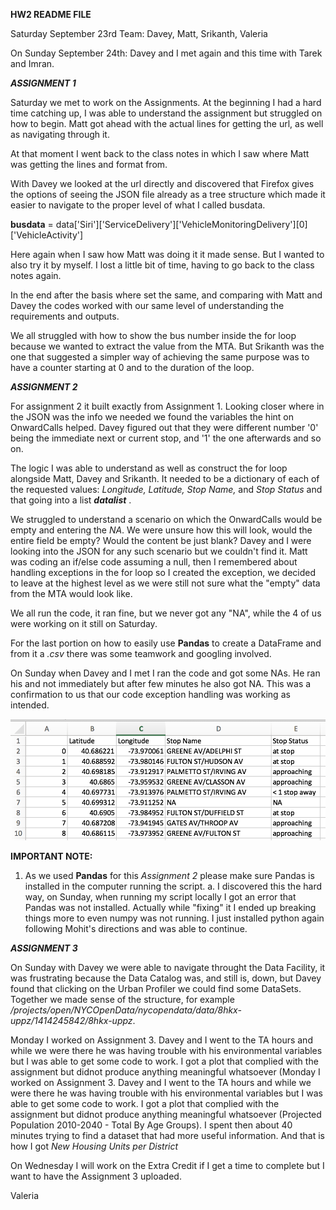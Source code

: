 __HW2 README FILE__

Saturday September 23rd
Team: Davey, Matt, Srikanth, Valeria

On Sunday September 24th: Davey and I met again and this time with Tarek and Imran.

___ASSIGNMENT 1___

Saturday we met to work on the Assignments. At the beginning I had a hard time catching up, I was able to understand the assignment but struggled on how to begin. Matt got ahead with the actual lines for getting the url, as well as navigating through it.

At that moment I went back to the class notes in which I saw where Matt was getting the lines and format from.

With Davey we looked at the url directly and discovered that Firefox gives the options of seeing the JSON file already as a tree structure which made it easier to navigate to the proper level of what I called busdata.

__busdata__ = data['Siri']['ServiceDelivery']['VehicleMonitoringDelivery'][0]['VehicleActivity']

Here again when I saw how Matt was doing it it made sense. But I wanted to also try it by myself. I lost a little bit of time, having to go back to the class notes again.

In the end after the basis where set the same, and comparing with Matt and Davey the codes worked with our same level of understanding the requirements and outputs.

We all struggled with how to show the bus number inside the for loop because we wanted to extract the value from the MTA. But Srikanth was the one that suggested a simpler way of achieving the same purpose was to have a counter starting at 0 and to the duration of the loop.

___ASSIGNMENT 2___

For assignment 2 it built exactly from Assignment 1. Looking closer where in the JSON was the info we needed we found the variables the hint on OnwardCalls helped.  Davey figured out that they were different number '0' being the immediate next or current stop, and '1' the one afterwards and so on.

The logic I was able to understand as well as construct the for loop alongside Matt, Davey and Srikanth. It needed to be a dictionary of each of the requested values: _Longitude, Latitude, Stop Name,_ and _Stop Status_ and that going into a list ___datalist___ .

We struggled to understand a scenario on which the OnwardCalls would be empty and entering the _NA_. We were unsure how this will look, would the entire field be empty? Would the content be just blank? Davey and I were looking into the JSON for any such scenario but we couldn't find it. Matt was coding an if/else code assuming a null, then I remembered about handling exceptions in the for loop so I created the exception, we decided to leave at the highest level as we were still not sure what the "empty" data from the MTA would look like.

We all run the code, it ran fine, but we never got any "NA", while the 4 of us were working on it still on Saturday.

For the last portion on how to easily use __Pandas__ to create a DataFrame and from it a _.csv_ there was some teamwork and googling involved.

On Sunday when Davey and I met I ran the code and got some NAs. He ran his and not immediately but after few minutes he also got NA. This was a confirmation to us that our code exception handling was working as intended.

![Alt text](screenshots/screenshot_of_csv.png)


__IMPORTANT NOTE:__

1. As we used __Pandas__ for this _Assignment 2_ please make sure Pandas is installed in the computer running the script.
  a. I discovered this the hard way, on Sunday, when running my script locally I got an error that Pandas was not installed. Actually while "fixing" it I ended up breaking things more to even numpy was not running. I just installed python again following Mohit's directions and was able to continue.

  ___ASSIGNMENT 3___

On Sunday with Davey we were able to navigate throught the Data Facility, it was frustrating because the Data Catalog was, and still is, down, but Davey found that clicking on the Urban Profiler we could find some DataSets. Together we made sense of the structure, for example _/projects/open/NYCOpenData/nycopendata/data/8hkx-uppz/1414245842/8hkx-uppz_. 

Monday I worked on Assignment 3. Davey and I went to the TA hours and while we were there he was having trouble with his environmental variables but I was able to get some code to work. I got a plot that complied with the assignment but didnot produce anything meaningful whatsoever (Monday I worked on Assignment 3. Davey and I went to the TA hours and while we were there he was having trouble with his environmental variables but I was able to get some code to work. I got a plot that complied with the assignment but didnot produce anything meaningful whatsoever (Projected Population 2010-2040 - Total By Age Groups).  I spent then about 40 minutes trying to find a dataset that had more useful information. And that is how I got _New Housing Units per District_

On Wednesday I will work on the Extra Credit if I get a time to complete but I want to have the Assignment 3 uploaded. 

Valeria








